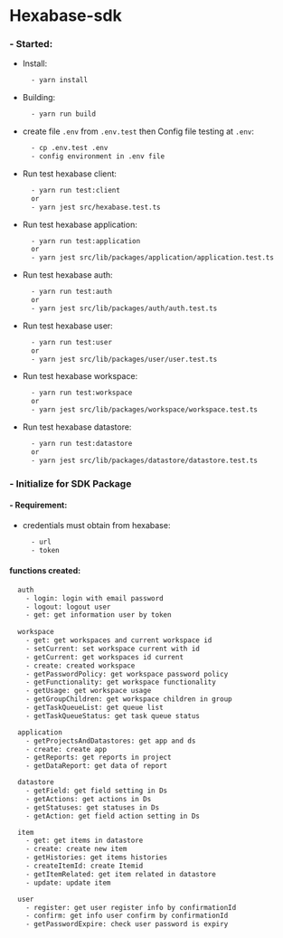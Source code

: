 # Hexabase-sdk

### - Started:
  - Install:
    ```bash
      - yarn install
    ```
  - Building:
    ```bash
      - yarn run build
    ```
  - create file ```.env``` from ```.env.test``` then Config file testing at ```.env```:
    ```bash
      - cp .env.test .env
      - config environment in .env file
    ```
  - Run test hexabase client:
    ```bash
      - yarn run test:client
      or
      - yarn jest src/hexabase.test.ts
    ```
  - Run test hexabase application:
    ```bash
      - yarn run test:application
      or
      - yarn jest src/lib/packages/application/application.test.ts
    ```
  - Run test hexabase auth:
    ```bash
      - yarn run test:auth
      or
      - yarn jest src/lib/packages/auth/auth.test.ts
    ```
  - Run test hexabase user:
    ```bash
      - yarn run test:user
      or
      - yarn jest src/lib/packages/user/user.test.ts
    ```
  - Run test hexabase workspace:
    ```bash
      - yarn run test:workspace
      or
      - yarn jest src/lib/packages/workspace/workspace.test.ts
    ```
  - Run test hexabase datastore:
    ```bash
      - yarn run test:datastore
      or
      - yarn jest src/lib/packages/datastore/datastore.test.ts
    ```
### - Initialize for SDK Package
#### - Requirement:
  - credentials must obtain from hexabase: 
    ```bash
      - url
      - token
    ```

#### functions created:
```bash
  auth
    - login: login with email password
    - logout: logout user
    - get: get information user by token
  
  workspace
    - get: get workspaces and current workspace id
    - setCurrent: set workspace current with id
    - getCurrent: get workspaces id current
    - create: created workspace 
    - getPasswordPolicy: get workspace password policy
    - getFunctionality: get workspace functionality
    - getUsage: get workspace usage
    - getGroupChildren: get workspace children in group
    - getTaskQueueList: get queue list
    - getTaskQueueStatus: get task queue status

  application
    - getProjectsAndDatastores: get app and ds
    - create: create app
    - getReports: get reports in project
    - getDataReport: get data of report

  datastore
    - getField: get field setting in Ds
    - getActions: get actions in Ds
    - getStatuses: get statuses in Ds
    - getAction: get field action setting in Ds

  item
    - get: get items in datastore
    - create: create new item
    - getHistories: get items histories
    - createItemId: create Itemid
    - getItemRelated: get item related in datastore
    - update: update item

  user
    - register: get user register info by confirmationId
    - confirm: get info user confirm by confirmationId
    - getPasswordExpire: check user password is expiry
```
